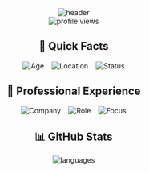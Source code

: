 <div align="center">
  <img src="https://capsule-render.vercel.app/api?type=waving&color=gradient&height=200&section=header&text=Denis&fontSize=80&animation=fadeIn&fontAlignY=38&desc=Full%20Stack%20Developer%20|%20Car%20Enthusiast&descAlignY=55&descAlign=50" alt="header" />
</div>


<div align="center">
  <img src="https://komarev.com/ghpvc/?username=BusyDenis&color=7B68EE&style=plastic" alt="profile views" />
</div>

<div align="center">
  <h2>🚀 Quick Facts</h2>
  <div style="display: flex; gap: 15px; justify-content: center; flex-wrap: wrap;">
    <img src="https://img.shields.io/badge/Age-18-7B68EE?style=plastic" alt="Age" />
    <img src="https://img.shields.io/badge/Location-Switzerland-7B68EE?style=plastic" alt="Location" />
    <img src="https://img.shields.io/badge/Status-Available-7B68EE?style=plastic" alt="Status" />
  </div>
</div>

<div align="center">
  <h2>💼 Professional Experience</h2>
  <div style="display: flex; gap: 15px; justify-content: center; flex-wrap: wrap;">
    <img src="https://img.shields.io/badge/Nine%20Internet-Solutions%20AG-7B68EE?style=plastic&logo=github" alt="Company" />
    <img src="https://img.shields.io/badge/Role-Full%20Stack%20Developer-7B68EE?style=plastic" alt="Role" />
    <img src="https://img.shields.io/badge/Focus-Web%20Development-7B68EE?style=plastic" alt="Focus" />
  </div>
</div>


<div align="center">
  <h2>📊 GitHub Stats</h2>
  <img src="https://github-readme-stats.vercel.app/api/top-langs/?username=BusyDenis&layout=compact&theme=midnight-purple&hide_border=true&langs_count=6" alt="languages" />
</div>


<!--
**BusyDenis/BusyDenis** is a ✨ _special_ ✨ repository because its `README.md` (this file) appears on your GitHub profile.
-->

